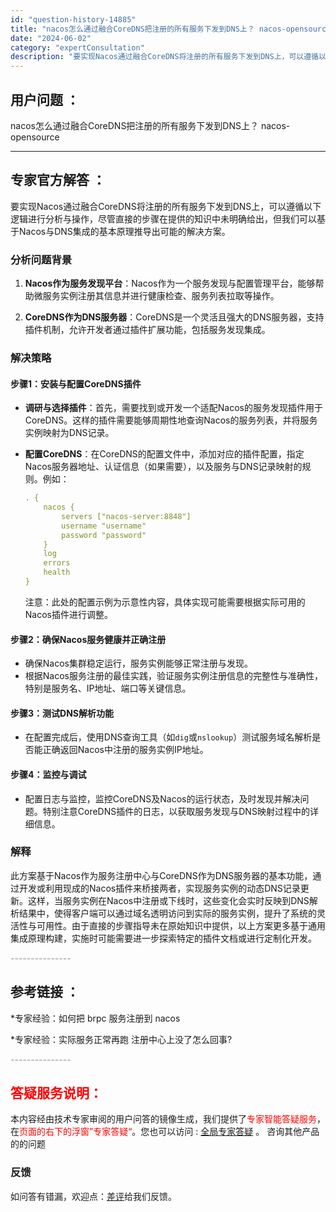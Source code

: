 ```yaml
---
id: "question-history-14885"
title: "nacos怎么通过融合CoreDNS把注册的所有服务下发到DNS上？ nacos-opensource"
date: "2024-06-02"
category: "expertConsultation"
description: "要实现Nacos通过融合CoreDNS将注册的所有服务下发到DNS上，可以遵循以下逻辑进行分析与操作，尽管直接的步骤在提供的知识中未明确给出，但我们可以基于Nacos与DNS集成的基本原理推导出可能的解决方案。### 分析问题背景1. **Nacos作为服务发现平台**：Nacos作为一个服务发现与"
---
```


## 用户问题 ： 
 nacos怎么通过融合CoreDNS把注册的所有服务下发到DNS上？ nacos-opensource 

---------------
## 专家官方解答 ：

要实现Nacos通过融合CoreDNS将注册的所有服务下发到DNS上，可以遵循以下逻辑进行分析与操作，尽管直接的步骤在提供的知识中未明确给出，但我们可以基于Nacos与DNS集成的基本原理推导出可能的解决方案。

### 分析问题背景

1. **Nacos作为服务发现平台**：Nacos作为一个服务发现与配置管理平台，能够帮助微服务实例注册其信息并进行健康检查、服务列表拉取等操作。
   
2. **CoreDNS作为DNS服务器**：CoreDNS是一个灵活且强大的DNS服务器，支持插件机制，允许开发者通过插件扩展功能，包括服务发现集成。

### 解决策略

#### 步骤1：安装与配置CoreDNS插件

- **调研与选择插件**：首先，需要找到或开发一个适配Nacos的服务发现插件用于CoreDNS。这样的插件需要能够周期性地查询Nacos的服务列表，并将服务实例映射为DNS记录。

- **配置CoreDNS**：在CoreDNS的配置文件中，添加对应的插件配置，指定Nacos服务器地址、认证信息（如果需要），以及服务与DNS记录映射的规则。例如：

    ```yaml
    . {
        nacos {
            servers ["nacos-server:8848"]
            username "username"
            password "password"
        }
        log
        errors
        health
    }
    ```

    注意：此处的配置示例为示意性内容，具体实现可能需要根据实际可用的Nacos插件进行调整。

#### 步骤2：确保Nacos服务健康并正确注册

- 确保Nacos集群稳定运行，服务实例能够正常注册与发现。
- 根据Nacos服务注册的最佳实践，验证服务实例注册信息的完整性与准确性，特别是服务名、IP地址、端口等关键信息。

#### 步骤3：测试DNS解析功能

- 在配置完成后，使用DNS查询工具（如`dig`或`nslookup`）测试服务域名解析是否能正确返回Nacos中注册的服务实例IP地址。

#### 步骤4：监控与调试

- 配置日志与监控，监控CoreDNS及Nacos的运行状态，及时发现并解决问题。特别注意CoreDNS插件的日志，以获取服务发现与DNS映射过程中的详细信息。

### 解释

此方案基于Nacos作为服务注册中心与CoreDNS作为DNS服务器的基本功能，通过开发或利用现成的Nacos插件来桥接两者，实现服务实例的动态DNS记录更新。这样，当服务实例在Nacos中注册或下线时，这些变化会实时反映到DNS解析结果中，使得客户端可以通过域名透明访问到实际的服务实例，提升了系统的灵活性与可用性。由于直接的步骤指导未在原始知识中提供，以上方案更多基于通用集成原理构建，实施时可能需要进一步探索特定的插件文档或进行定制化开发。


<font color="#949494">---------------</font> 


## 参考链接 ：

*专家经验：如何把 brpc 服务注册到 nacos 
 
 *专家经验：实际服务正常再跑 注册中心上没了怎么回事? 


 <font color="#949494">---------------</font> 
 


## <font color="#FF0000">答疑服务说明：</font> 

本内容经由技术专家审阅的用户问答的镜像生成，我们提供了<font color="#FF0000">专家智能答疑服务</font>，在<font color="#FF0000">页面的右下的浮窗”专家答疑“</font>。您也可以访问 : [全局专家答疑](https://opensource.alibaba.com/chatBot) 。 咨询其他产品的的问题

### 反馈
如问答有错漏，欢迎点：[差评](https://ai.nacos.io/user/feedbackByEnhancerGradePOJOID?enhancerGradePOJOId=14908)给我们反馈。
